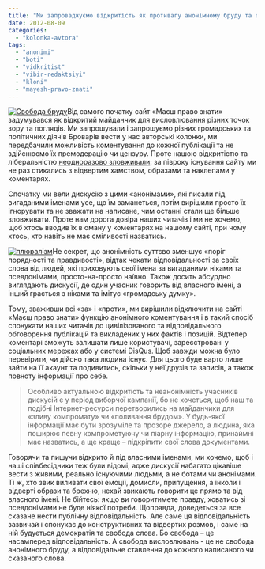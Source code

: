 ```yaml
---
title: "Ми запроваджуємо відкритість як противагу анонімному бруду та образам"
date: 2012-08-09
categories: 
  - "kolonka-avtora"
tags: 
  - "anonimi"
  - "boti"
  - "vidkritist"
  - "vibir-redaktsiyi"
  - "kloni"
  - "mayesh-pravo-znati"
---
```


[![](https://mpz.brovary.org/wp-content/uploads/2012/08/Svoboda-brudu.jpg "Свобода бруду")](https://mpz.brovary.org/wp-content/uploads/2012/08/Svoboda-brudu.jpg)Від самого початку сайт «Маєш право знати» задумувався як відкритий майданчик для висловлювання різних точок зору та поглядів. Ми запрошували і запрошуємо різних громадських та політичних діячів Броварів вести у нас авторські колонки, ми передбачили можливість коментування до кожної публікації та не здійснюємо їх премодерацію чи цензуру. Проте нашою відкритістю та ліберальністю [неодноразово зловживали](https://mpz.brovary.org/ataki-bezstatevih-kloniv/): за півроку існування сайту ми не раз стикались з відвертим хамством, образами та наклепами у коментарях.

Спочатку ми вели дискусію з цими «анонімами», які писали під вигаданими іменами усе, що їм заманеться, потім вирішили просто їх ігнорувати та не зважати на написане, чим останні стали ще більше зловживати. Проте нам дорога довіра наших читачів і ми не хочемо, щоб хтось вводив їх в оману у коментарях на нашому сайті, при чому хтось, хто навіть не має сміливості назватись.

[![](https://mpz.brovary.org/wp-content/uploads/2012/08/plyuralizm.jpg "плюралізм")](https://mpz.brovary.org/wp-content/uploads/2012/08/plyuralizm.jpg)Не секрет, що анонімність суттєво зменшує «поріг порядності та правдивості», відтак чекати відповідальності за своїх слова від людей, які приховують свої імена за вигаданими ніками та псевдонімами, просто-на-просто наївно. Також досить абсурдно виглядають дискусії, де один учасник говорить від власного імені, а інший грається з ніками та імітує «громадську думку».

Тому, зваживши всі «за» і «проти», ми вирішили відключити на сайті «Маєш право знати» функцію анонімного коментування і в такий спосіб спонукати наших читачів до цивілізованого та відповідального обговорення публікацій та викладених у них фактів і позицій. Відтепер коментарі зможуть залишати лише користувачі, зареєстровані у соціальних мережах або у системі DisQus. Щоб завжди можна було перевірити, чи дійсно така людина існує. Для цього буде варто лише зайти на її акаунт та подивитись, скільки у неї друзів та записів, а також повноту інформації про себе.

> Особливо актуальною відкритість та неанонімність учасників дискусій є у період виборчої кампанії, бо не хочеться, щоб наш та подібні Інтернет-ресурси перетворились на майданчики для «зливу компромату» чи «поливання брудом». У будь-якої інформації має бути зрозуміле та прозоре джерело, а людина, яка поширює певну компрометуючу чи піарну інформацію, принаймні має назватись, а ще краще – підкріпити свої слова документами.

Говорячи та пишучи відкрито й під власними іменами, ми хочемо, щоб і наші співбесідники теж були відомі, адже дискусії набагато цікавіше вести з живими, реально існуючими людьми, а не ботами чи анонімами. Ті ж, хто звик виливати свої емоції, домисли, припущення, а інколи і відверті образи та брехню, нехай звикають говорити це прямо та від власного імені. Не бійтесь: якщо ви говоритимете правду, ховатись зі псевдонімами не буде ніякої потреби. Щоправда, доведеться за все сказане нести публічну відповідальність. Але саме ця відповідальність зазвичай і спонукає до конструктивних та відвертих розмов, і саме на ній будується демократія та свобода слова. Бо свобода – це насамперед відповідальність. А свобода висловлювань - це не свобода анонімного бруду, а відповідальне ставлення до кожного написаного чи сказаного слова.
